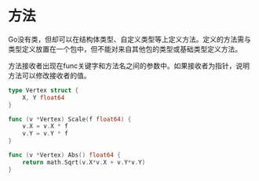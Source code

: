 # 方法

Go没有类，但却可以在结构体类型、自定义类型等上定义方法。定义的方法需与类型定义放置在一个包中，但不能对来自其他包的类型或基础类型定义方法。

方法接收者出现在func关键字和方法名之间的参数中。如果接收者为指针，说明方法可以修改接收者的值。

```go
type Vertex struct {
	X, Y float64
}

func (v *Vertex) Scale(f float64) {
	v.X = v.X * f
	v.Y = v.Y * f
}

func (v *Vertex) Abs() float64 {
	return math.Sqrt(v.X*v.X + v.Y*v.Y)
}
```

